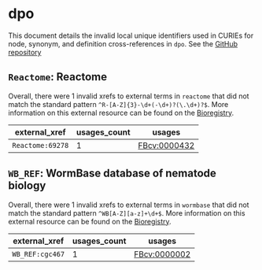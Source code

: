 # dpo

This document details the invalid local unique identifiers used in CURIEs
for node, synonym, and definition cross-references in `dpo`. See the [GitHub repository](https://github.com/FlyBase/drosophila-phenotype-ontology)


## `Reactome`: Reactome

Overall, there were 1 invalid
xrefs to external terms in `reactome` that did not match the standard
pattern `^R-[A-Z]{3}-\d+(-\d+)?(\.\d+)?$`. More information on this
external resource can be found on the
[Bioregistry](https://bioregistry.io/reactome).

| external_xref    |   usages_count | usages                                              |
|------------------|----------------|-----------------------------------------------------|
| `Reactome:69278` |              1 | [FBcv:0000432](https://bioregistry.io/FBcv:0000432) |

## `WB_REF`: WormBase database of nematode biology

Overall, there were 1 invalid
xrefs to external terms in `wormbase` that did not match the standard
pattern `^WB[A-Z][a-z]+\d+$`. More information on this
external resource can be found on the
[Bioregistry](https://bioregistry.io/wormbase).

| external_xref   |   usages_count | usages                                              |
|-----------------|----------------|-----------------------------------------------------|
| `WB_REF:cgc467` |              1 | [FBcv:0000002](https://bioregistry.io/FBcv:0000002) |

